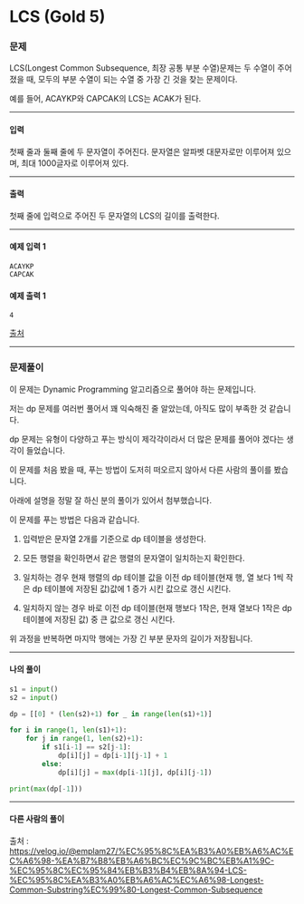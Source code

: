 # LCS (Gold 5)

### 문제

LCS(Longest Common Subsequence, 최장 공통 부분 수열)문제는 두 수열이 주어졌을 때, 모두의 부분 수열이 되는 수열 중 가장 긴 것을 찾는 문제이다.   

예를 들어, ACAYKP와 CAPCAK의 LCS는 ACAK가 된다.

---

#### 입력

첫째 줄과 둘째 줄에 두 문자열이 주어진다. 문자열은 알파벳 대문자로만 이루어져 있으며, 최대 1000글자로 이루어져 있다.

---

#### 출력

첫째 줄에 입력으로 주어진 두 문자열의 LCS의 길이를 출력한다.

---

#### 예제 입력 1
~~~
ACAYKP
CAPCAK
~~~

#### 예제 출력 1
~~~
4
~~~

[출처](https://www.acmicpc.net/problem/9251)

---

### 문제풀이

이 문제는 Dynamic Programming 알고리즘으로 풀어야 하는 문제입니다.   

저는 dp 문제를 여러번 풀어서 꽤 익숙해진 줄 알았는데, 아직도 많이 부족한 것 같습니다.   

dp 문제는 유형이 다양하고 푸는 방식이 제각각이라서 더 많은 문제를 풀어야 겠다는 생각이 들었습니다.   

이 문제를 처음 봤을 때, 푸는 방법이 도저히 떠오르지 않아서 다른 사람의 풀이를 봤습니다.   

아래에 설명을 정말 잘 하신 분의 풀이가 있어서 첨부했습니다.   

이 문제를 푸는 방법은 다음과 같습니다.

1. 입력받은 문자열 2개를 기준으로 dp 테이블을 생성한다.

2. 모든 행렬을 확인하면서 같은 행렬의 문자열이 일치하는지 확인한다.

3. 일치하는 경우 현재 행렬의 dp 테이블 값을 이전 dp 테이블(현재 행, 열 보다 1씩 작은 dp 테이블에 저장된 값)값에 1 증가 시킨 값으로 갱신 시킨다.

4. 일치하지 않는 경우 바로 이전 dp 테이블(현재 행보다 1작은, 현재 열보다 1작은 dp 테이블에 저장된 값) 중 큰 값으로 갱신 시킨다.

위 과정을 반복하면 마지막 행에는 가장 긴 부분 문자의 길이가 저장됩니다.

---

#### 나의 풀이

~~~python
s1 = input()
s2 = input()

dp = [[0] * (len(s2)+1) for _ in range(len(s1)+1)]

for i in range(1, len(s1)+1):
    for j in range(1, len(s2)+1):
        if s1[i-1] == s2[j-1]:
            dp[i][j] = dp[i-1][j-1] + 1
        else:
            dp[i][j] = max(dp[i-1][j], dp[i][j-1])

print(max(dp[-1]))
~~~

---

#### 다른 사람의 풀이

출처 : https://velog.io/@emplam27/%EC%95%8C%EA%B3%A0%EB%A6%AC%EC%A6%98-%EA%B7%B8%EB%A6%BC%EC%9C%BC%EB%A1%9C-%EC%95%8C%EC%95%84%EB%B3%B4%EB%8A%94-LCS-%EC%95%8C%EA%B3%A0%EB%A6%AC%EC%A6%98-Longest-Common-Substring%EC%99%80-Longest-Common-Subsequence
